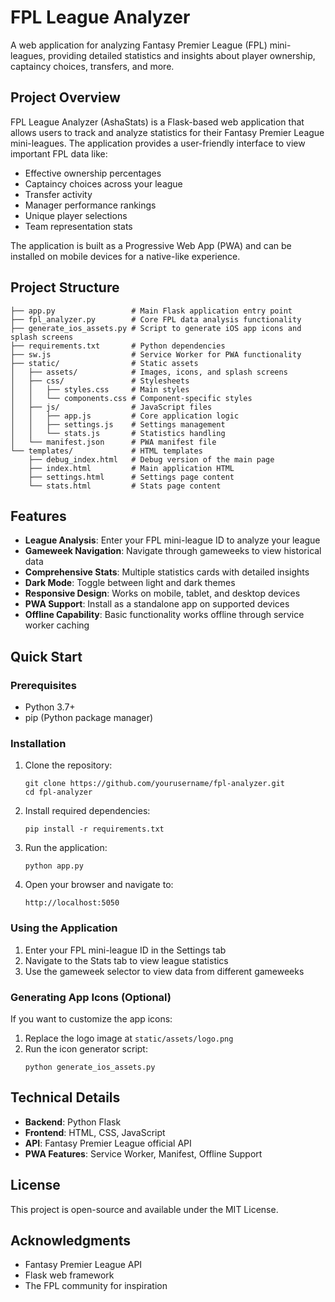 # FPL League Analyzer

A web application for analyzing Fantasy Premier League (FPL) mini-leagues, providing detailed statistics and insights about player ownership, captaincy choices, transfers, and more.

## Project Overview

FPL League Analyzer (AshaStats) is a Flask-based web application that allows users to track and analyze statistics for their Fantasy Premier League mini-leagues. The application provides a user-friendly interface to view important FPL data like:

- Effective ownership percentages
- Captaincy choices across your league
- Transfer activity
- Manager performance rankings
- Unique player selections
- Team representation stats

The application is built as a Progressive Web App (PWA) and can be installed on mobile devices for a native-like experience.

## Project Structure

```
├── app.py                 # Main Flask application entry point
├── fpl_analyzer.py        # Core FPL data analysis functionality
├── generate_ios_assets.py # Script to generate iOS app icons and splash screens
├── requirements.txt       # Python dependencies
├── sw.js                  # Service Worker for PWA functionality
├── static/                # Static assets
│   ├── assets/            # Images, icons, and splash screens
│   ├── css/               # Stylesheets
│   │   ├── styles.css     # Main styles
│   │   └── components.css # Component-specific styles
│   ├── js/                # JavaScript files
│   │   ├── app.js         # Core application logic
│   │   ├── settings.js    # Settings management
│   │   └── stats.js       # Statistics handling
│   └── manifest.json      # PWA manifest file
└── templates/             # HTML templates
    ├── debug_index.html   # Debug version of the main page
    ├── index.html         # Main application HTML
    ├── settings.html      # Settings page content
    └── stats.html         # Stats page content
```

## Features

- **League Analysis**: Enter your FPL mini-league ID to analyze your league
- **Gameweek Navigation**: Navigate through gameweeks to view historical data
- **Comprehensive Stats**: Multiple statistics cards with detailed insights
- **Dark Mode**: Toggle between light and dark themes
- **Responsive Design**: Works on mobile, tablet, and desktop devices
- **PWA Support**: Install as a standalone app on supported devices
- **Offline Capability**: Basic functionality works offline through service worker caching

## Quick Start

### Prerequisites

- Python 3.7+ 
- pip (Python package manager)

### Installation

1. Clone the repository:
   ```
   git clone https://github.com/yourusername/fpl-analyzer.git
   cd fpl-analyzer
   ```

2. Install required dependencies:
   ```
   pip install -r requirements.txt
   ```

3. Run the application:
   ```
   python app.py
   ```

4. Open your browser and navigate to:
   ```
   http://localhost:5050
   ```

### Using the Application

1. Enter your FPL mini-league ID in the Settings tab
2. Navigate to the Stats tab to view league statistics
3. Use the gameweek selector to view data from different gameweeks

### Generating App Icons (Optional)

If you want to customize the app icons:

1. Replace the logo image at `static/assets/logo.png`
2. Run the icon generator script:
   ```
   python generate_ios_assets.py
   ```

## Technical Details

- **Backend**: Python Flask
- **Frontend**: HTML, CSS, JavaScript
- **API**: Fantasy Premier League official API
- **PWA Features**: Service Worker, Manifest, Offline Support

## License

This project is open-source and available under the MIT License.

## Acknowledgments

- Fantasy Premier League API
- Flask web framework
- The FPL community for inspiration